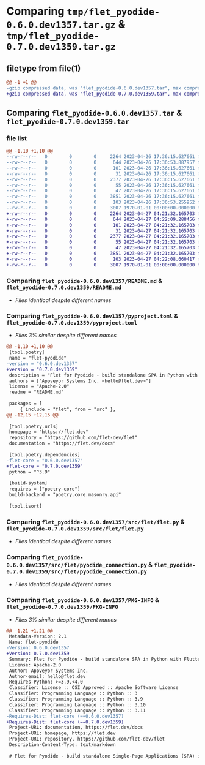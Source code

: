# Comparing `tmp/flet_pyodide-0.6.0.dev1357.tar.gz` & `tmp/flet_pyodide-0.7.0.dev1359.tar.gz`

## filetype from file(1)

```diff
@@ -1 +1 @@
-gzip compressed data, was "flet_pyodide-0.6.0.dev1357.tar", max compression
+gzip compressed data, was "flet_pyodide-0.7.0.dev1359.tar", max compression
```

## Comparing `flet_pyodide-0.6.0.dev1357.tar` & `flet_pyodide-0.7.0.dev1359.tar`

### file list

```diff
@@ -1,10 +1,10 @@
--rw-r--r--   0        0        0     2264 2023-04-26 17:36:15.627661 flet_pyodide-0.6.0.dev1357/README.md
--rw-r--r--   0        0        0      644 2023-04-26 17:36:53.887957 flet_pyodide-0.6.0.dev1357/pyproject.toml
--rw-r--r--   0        0        0      101 2023-04-26 17:36:15.627661 flet_pyodide-0.6.0.dev1357/src/flet/__init__.py
--rw-r--r--   0        0        0       31 2023-04-26 17:36:15.627661 flet_pyodide-0.6.0.dev1357/src/flet/canvas/__init__.py
--rw-r--r--   0        0        0     2377 2023-04-26 17:36:15.627661 flet_pyodide-0.6.0.dev1357/src/flet/flet.py
--rw-r--r--   0        0        0       55 2023-04-26 17:36:15.627661 flet_pyodide-0.6.0.dev1357/src/flet/matplotlib_chart.py
--rw-r--r--   0        0        0       47 2023-04-26 17:36:15.627661 flet_pyodide-0.6.0.dev1357/src/flet/plotly_chart.py
--rw-r--r--   0        0        0     3851 2023-04-26 17:36:15.627661 flet_pyodide-0.6.0.dev1357/src/flet/pyodide_connection.py
--rw-r--r--   0        0        0      103 2023-04-26 17:36:53.255952 flet_pyodide-0.6.0.dev1357/src/flet/version.py
--rw-r--r--   0        0        0     3007 1970-01-01 00:00:00.000000 flet_pyodide-0.6.0.dev1357/PKG-INFO
+-rw-r--r--   0        0        0     2264 2023-04-27 04:21:32.165703 flet_pyodide-0.7.0.dev1359/README.md
+-rw-r--r--   0        0        0      644 2023-04-27 04:22:09.288456 flet_pyodide-0.7.0.dev1359/pyproject.toml
+-rw-r--r--   0        0        0      101 2023-04-27 04:21:32.165703 flet_pyodide-0.7.0.dev1359/src/flet/__init__.py
+-rw-r--r--   0        0        0       31 2023-04-27 04:21:32.165703 flet_pyodide-0.7.0.dev1359/src/flet/canvas/__init__.py
+-rw-r--r--   0        0        0     2377 2023-04-27 04:21:32.165703 flet_pyodide-0.7.0.dev1359/src/flet/flet.py
+-rw-r--r--   0        0        0       55 2023-04-27 04:21:32.165703 flet_pyodide-0.7.0.dev1359/src/flet/matplotlib_chart.py
+-rw-r--r--   0        0        0       47 2023-04-27 04:21:32.165703 flet_pyodide-0.7.0.dev1359/src/flet/plotly_chart.py
+-rw-r--r--   0        0        0     3851 2023-04-27 04:21:32.165703 flet_pyodide-0.7.0.dev1359/src/flet/pyodide_connection.py
+-rw-r--r--   0        0        0      103 2023-04-27 04:22:08.660417 flet_pyodide-0.7.0.dev1359/src/flet/version.py
+-rw-r--r--   0        0        0     3007 1970-01-01 00:00:00.000000 flet_pyodide-0.7.0.dev1359/PKG-INFO
```

### Comparing `flet_pyodide-0.6.0.dev1357/README.md` & `flet_pyodide-0.7.0.dev1359/README.md`

 * *Files identical despite different names*

### Comparing `flet_pyodide-0.6.0.dev1357/pyproject.toml` & `flet_pyodide-0.7.0.dev1359/pyproject.toml`

 * *Files 3% similar despite different names*

```diff
@@ -1,10 +1,10 @@
 [tool.poetry]
 name = "flet-pyodide"
-version = "0.6.0.dev1357"
+version = "0.7.0.dev1359"
 description = "Flet for Pyodide - build standalone SPA in Python with Flutter UI."
 authors = ["Appveyor Systems Inc. <hello@flet.dev>"]
 license = "Apache-2.0"
 readme = "README.md"
 
 packages = [
     { include = "flet", from = "src" },
@@ -12,15 +12,15 @@
 
 [tool.poetry.urls]
 homepage = "https://flet.dev"
 repository = "https://github.com/flet-dev/flet"
 documentation = "https://flet.dev/docs"
 
 [tool.poetry.dependencies]
-flet-core = "0.6.0.dev1357"
+flet-core = "0.7.0.dev1359"
 python = "^3.9"
 
 [build-system]
 requires = ["poetry-core"]
 build-backend = "poetry.core.masonry.api"
 
 [tool.isort]
```

### Comparing `flet_pyodide-0.6.0.dev1357/src/flet/flet.py` & `flet_pyodide-0.7.0.dev1359/src/flet/flet.py`

 * *Files identical despite different names*

### Comparing `flet_pyodide-0.6.0.dev1357/src/flet/pyodide_connection.py` & `flet_pyodide-0.7.0.dev1359/src/flet/pyodide_connection.py`

 * *Files identical despite different names*

### Comparing `flet_pyodide-0.6.0.dev1357/PKG-INFO` & `flet_pyodide-0.7.0.dev1359/PKG-INFO`

 * *Files 3% similar despite different names*

```diff
@@ -1,21 +1,21 @@
 Metadata-Version: 2.1
 Name: flet-pyodide
-Version: 0.6.0.dev1357
+Version: 0.7.0.dev1359
 Summary: Flet for Pyodide - build standalone SPA in Python with Flutter UI.
 License: Apache-2.0
 Author: Appveyor Systems Inc.
 Author-email: hello@flet.dev
 Requires-Python: >=3.9,<4.0
 Classifier: License :: OSI Approved :: Apache Software License
 Classifier: Programming Language :: Python :: 3
 Classifier: Programming Language :: Python :: 3.9
 Classifier: Programming Language :: Python :: 3.10
 Classifier: Programming Language :: Python :: 3.11
-Requires-Dist: flet-core (==0.6.0.dev1357)
+Requires-Dist: flet-core (==0.7.0.dev1359)
 Project-URL: documentation, https://flet.dev/docs
 Project-URL: homepage, https://flet.dev
 Project-URL: repository, https://github.com/flet-dev/flet
 Description-Content-Type: text/markdown
 
 # Flet for Pyodide - build standalone Single-Page Applications (SPA) in Python with Flutter UI
```

